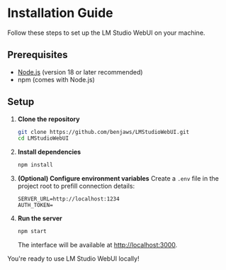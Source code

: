# Installation Guide

Follow these steps to set up the LM Studio WebUI on your machine.

## Prerequisites
- [Node.js](https://nodejs.org/) (version 18 or later recommended)
- npm (comes with Node.js)

## Setup
1. **Clone the repository**
   ```bash
   git clone https://github.com/benjaws/LMStudioWebUI.git
   cd LMStudioWebUI
   ```
2. **Install dependencies**
   ```bash
   npm install
   ```
3. **(Optional) Configure environment variables**
   Create a `.env` file in the project root to prefill connection details:
   ```env
   SERVER_URL=http://localhost:1234
   AUTH_TOKEN=
   ```
4. **Run the server**
   ```bash
   npm start
   ```
   The interface will be available at [http://localhost:3000](http://localhost:3000).

You're ready to use LM Studio WebUI locally!

